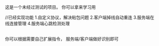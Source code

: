 这是一个未经过测试的项目。
你可以拿来学习用

//已经实现功能
1.自定义协议，解决粘包问题
2.客户端掉线自动重连
3.服务端在线连接管理
4.服务端心跳检测处理

<br/>
你可以根据需要自己扩展指令，
服务端/客户端做好识别即可





